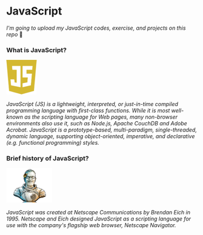 # JavaScript
*I'm going to upload my JavaScript codes, exercise, and projects on this repo* 🚀

### What is JavaScript?
<p align="left">
  <img width="80" src="00_JS-Pro-Tips-and-Tricks/00_Images/Javscript.png">
</p>

*JavaScript (JS) is a lightweight, interpreted, or just-in-time compiled programming language with first-class functions. While it is most well-known as the scripting language for Web pages, many non-browser environments also use it, such as Node.js, Apache CouchDB and Adobe Acrobat. JavaScript is a prototype-based, multi-paradigm, single-threaded, dynamic language, supporting object-oriented, imperative, and declarative (e.g. functional programming) styles.*

### Brief history of JavaScript?
<p align="left">
  <img width="120" src="00_JS-Pro-Tips-and-Tricks/00_Images/brendan-eich.png">
</p>

*JavaScript was created at Netscape Communications by Brendan Eich in 1995. Netscape and Eich designed JavaScript as a scripting language for use with the company's flagship web browser, Netscape Navigator.*